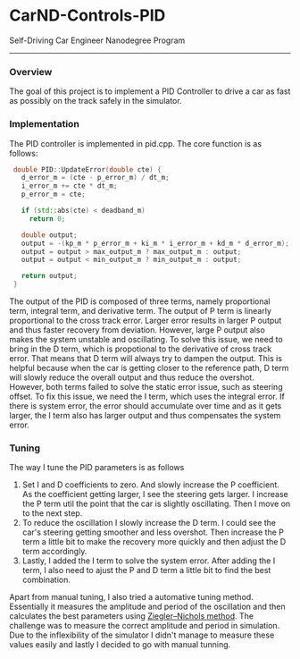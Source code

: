 # CarND-Controls-PID
Self-Driving Car Engineer Nanodegree Program

---
### Overview

The goal of this project is to implement a PID Controller to drive a car as fast as possibly on the track safely in the simulator. 

### Implementation
The PID controller is implemented in pid.cpp. The core function is as follows:
```cpp
 double PID::UpdateError(double cte) {
   d_error_m = (cte - p_error_m) / dt_m;
   i_error_m += cte * dt_m;
   p_error_m = cte;

   if (std::abs(cte) < deadband_m)
     return 0;

   double output;
   output = -(kp_m * p_error_m + ki_m * i_error_m + kd_m * d_error_m);
   output = output > max_output_m ? max_output_m : output;
   output = output < min_output_m ? min_output_m : output;

   return output;
 }
```
The output of the PID is composed of three terms, namely proportional term, integral term, and derivative term. The output of P term is linearly proportional to the cross track error. Larger error results in larger P output and thus faster recovery from deviation. However, large P output also makes the system unstable and oscillating. To solve this issue, we need to bring in the D term, which is propotional to the derivative of cross track error. That means that D term will always try to dampen the output. This is helpful because when the car is getting closer to the reference path, D term will slowly reduce the overall output and thus reduce the overshot. However, both terms failed to solve the static error issue, such as steering offset. To fix this issue, we need the I term, which uses the integral error. If there is system error, the error should accumulate over time and as it gets larger, the I term also has larger output and thus compensates the system error.

### Tuning
The way I tune the PID parameters is as follows
1. Set I and D coefficients to zero. And slowly increase the P coefficient. As the coefficient getting larger, I see the steering gets larger. I increase the P term util the point that the car is slightly oscillating. Then I move on to the next step.
1. To reduce the oscillation I slowly increase the D term. I could see the car's steering getting smoother and less overshot. Then increase the P term a little bit to make the recovery more quickly and then adjust the D term accordingly.
1. Lastly, I added the I term to solve the system error. After adding the I term, I also need to ajust the P and D term a little bit to find the best combination.

Apart from manual tuning, I also tried a automative tuning method. Essentially it measures the amplitude and period of the oscillation and then calculates the best parameters using [Ziegler–Nichols method](https://en.wikipedia.org/wiki/Ziegler%E2%80%93Nichols_method). The challenge was to measure the correct amplitude and period in simulation. Due to the inflexibility of the simulator I didn't manage to measure these values easily and lastly I decided to go with manual tunning.
